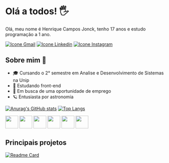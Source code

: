 # Olá a todos! 🖐️
Olá, meu nome é Henrique Campos Jonck, tenho 17 anos e estudo programação a 1 ano.

<div>
  <a href="mailto:jonckhenrique484@gmail.com" target="_blank"><img alt="Icone Gmail" src="https://img.shields.io/badge/Gmail-D14836?style=for-the-badge&logo=gmail&logoColor=white"></a>
  <a href="https://www.linkedin.com/in/henrique-jonck-8258a71a2/"><img alt="Icone Linkedin" src="https://img.shields.io/badge/LinkedIn-0077B5?style=for-the-badge&logo=linkedin&logoColor=white" target="_blank"></a>
  <a href="https://www.instagram.com/henriquecjonck/"><img alt="Icone Instagram" src="https://img.shields.io/badge/Instagram-E4405F?style=for-the-badge&logo=instagram&logoColor=white" target="_blank"></a>
</div>

## Sobre mim :triangular_flag_on_post:
- 🎓 Cursando o 2° semestre em Analise e Desenvolvimento de Sistemas na Unip
- 📖 Estudando front-end
- 💼 Em busca de uma oportunidade de emprego
- 🪐 Entusiasta por astronomia

[![Anurag's GitHub stats](https://github-readme-stats.vercel.app/api?username=henrique-jonck&count_private=true&show_icons=true&&theme=gruvbox)](https://github.com/anuraghazra/github-readme-stats)
[![Top Langs](https://github-readme-stats.vercel.app/api/top-langs/?username=henrique-jonck&layout=compact&theme=gruvbox)](https://github.com/anuraghazra/github-readme-stats)
<div>
  <img width="40px" src="https://cdn.jsdelivr.net/gh/devicons/devicon/icons/c/c-original.svg" />
  <img width="40px" src="https://cdn.jsdelivr.net/gh/devicons/devicon/icons/csharp/csharp-original.svg" />
  <img width="40px" src="https://cdn.jsdelivr.net/gh/devicons/devicon/icons/html5/html5-original.svg" />
  <img width="40px" src="https://cdn.jsdelivr.net/gh/devicons/devicon/icons/css3/css3-original.svg" />
  <img width="40px" src="https://cdn.jsdelivr.net/gh/devicons/devicon/icons/javascript/javascript-original.svg" />
  <img width="40px" src="https://cdn.jsdelivr.net/gh/devicons/devicon/icons/mysql/mysql-original.svg" />
</div>

## Principais projetos
[![Readme Card](https://github-readme-stats.vercel.app/api/pin/?username=henrique-jonck&repo=manuais&theme=gruvbox)](https://github.com/anuraghazra/github-readme-stats)
